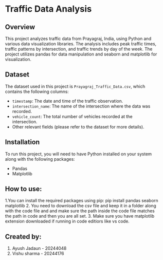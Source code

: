 # Traffic Data Analysis

## Overview
This project analyzes traffic data from Prayagraj, India, using Python and various data visualization libraries. The analysis includes peak traffic times, traffic patterns by intersection, and traffic trends by day of the week. The project utilizes pandas for data manipulation and seaborn and matplotlib for visualization.

## Dataset
The dataset used in this project is `Prayagraj_Traffic_Data.csv`, which contains the following columns:
- `timestamp`: The date and time of the traffic observation.
- `intersection_name`: The name of the intersection where the data was recorded.
- `vehicle_count`: The total number of vehicles recorded at the intersection.
- Other relevant fields (please refer to the dataset for more details).

## Installation
To run this project, you will need to have Python installed on your system along with the following packages:
- Pandas
- Matplotlib

## How to use: 

1.You can install the required packages using pip:
pip install pandas seaborn matplotlib
2. You need to download the csv file and keep it in a folder along with the code file and and make sure the path inside the code file matches the path in code and then you are all set.
3. Make sure you have matplotlib extension downloaded if running in code editiors like vs code.

## Created by: 
1. Ayush Jadaun - 20244048
2. Vishu sharma - 20244176











